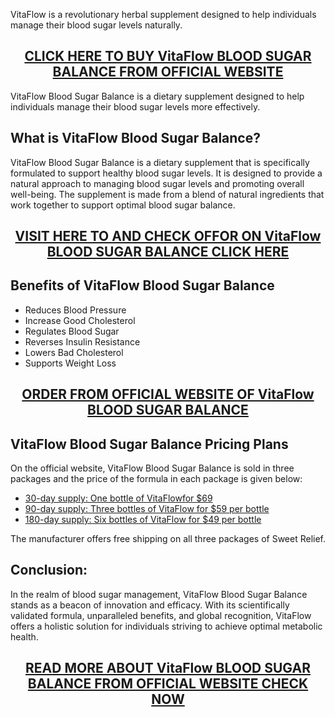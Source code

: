 <p>VitaFlow is a revolutionary herbal supplement designed to help individuals manage their blood sugar levels naturally.</p>
<h2 style="text-align: center;"><a href="https://sale365day.com/get-vitalflow-blood-sugar">CLICK HERE TO BUY VitaFlow BLOOD SUGAR BALANCE FROM OFFICIAL WEBSITE</a></h2>
<p>VitaFlow Blood Sugar Balance is a dietary supplement designed to help individuals manage their blood sugar levels more effectively.</p>
<h2 style="text-align: left;">What is VitaFlow Blood Sugar Balance?</h2>
<p style="text-align: left;">VitaFlow Blood Sugar Balance is a dietary supplement that is specifically formulated to support healthy blood sugar levels. It is designed to provide a natural approach to managing blood sugar levels and promoting overall well-being. The supplement is made from a blend of natural ingredients that work together to support optimal blood sugar balance.</p>
<h2 style="text-align: center;"><a href="https://sale365day.com/get-vitalflow-blood-sugar">VISIT HERE TO AND CHECK OFFOR ON VitaFlow BLOOD SUGAR BALANCE CLICK HERE</a></h2>
<h2 style="text-align: left;">Benefits of VitaFlow Blood Sugar Balance</h2>
<ul style="text-align: left;">
<li>Reduces Blood Pressure</li>
<li>Increase Good Cholesterol</li>
<li>Regulates Blood Sugar</li>
<li>Reverses Insulin Resistance</li>
<li>Lowers Bad Cholesterol</li>
<li>Supports Weight Loss</li>
</ul>
<h2 style="text-align: center;"><a href="https://sale365day.com/get-vitalflow-blood-sugar">ORDER FROM OFFICIAL WEBSITE OF VitaFlow BLOOD SUGAR BALANCE</a></h2>
<h2 style="text-align: left;">VitaFlow Blood Sugar Balance Pricing Plans</h2>
<p>On the official website, VitaFlow Blood Sugar Balance is sold in three packages and the price of the formula in each package is given below:</p>
<ul style="text-align: left;">
<li><a href="https://sale365day.com/get-vitalflow-blood-sugar">30-day supply: One bottle of VitaFlowfor $69</a></li>
<li><a href="https://sale365day.com/get-vitalflow-blood-sugar">90-day supply: Three bottles of&nbsp;VitaFlow for $59 per bottle</a></li>
<li><a href="https://sale365day.com/get-vitalflow-blood-sugar">180-day supply: Six bottles of&nbsp;VitaFlow for $49 per bottle</a></li>
</ul>
<p>The manufacturer offers free shipping on all three packages of Sweet Relief.</p>
<h2 style="text-align: left;">Conclusion:</h2>
<p style="text-align: left;">In the realm of blood sugar management, VitaFlow Blood Sugar Balance stands as a beacon of innovation and efficacy. With its scientifically validated formula, unparalleled benefits, and global recognition, VitaFlow offers a holistic solution for individuals striving to achieve optimal metabolic health.</p>
<h2 style="text-align: center;"><a href="https://sale365day.com/get-vitalflow-blood-sugar">READ MORE ABOUT VitaFlow BLOOD SUGAR BALANCE FROM OFFICIAL WEBSITE CHECK NOW</a></h2>
